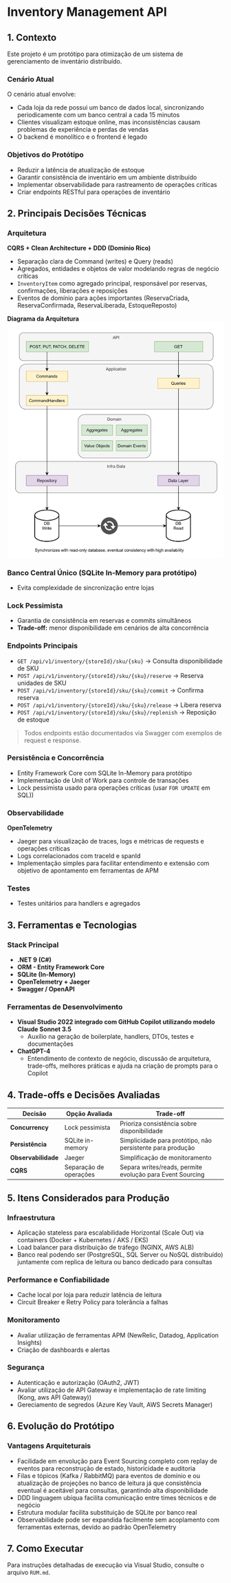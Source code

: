 ﻿# Inventory Management API

## 1. Contexto

Este projeto é um protótipo para otimização de um sistema de gerenciamento de inventário distribuído.

### Cenário Atual
O cenário atual envolve:

- Cada loja da rede possui um banco de dados local, sincronizando periodicamente com um banco central a cada 15 minutos
- Clientes visualizam estoque online, mas inconsistências causam problemas de experiência e perdas de vendas
- O backend é monolítico e o frontend é legado

### Objetivos do Protótipo
- Reduzir a latência de atualização de estoque
- Garantir consistência de inventário em um ambiente distribuído
- Implementar observabilidade para rastreamento de operações críticas
- Criar endpoints RESTful para operações de inventário

## 2. Principais Decisões Técnicas

### Arquitetura
**CQRS + Clean Architecture + DDD (Domínio Rico)**
- Separação clara de Command (writes) e Query (reads)
- Agregados, entidades e objetos de valor modelando regras de negócio críticas
- `InventoryItem` como agregado principal, responsável por reservas, confirmações, liberações e reposições
- Eventos de domínio para ações importantes (ReservaCriada, ReservaConfirmada, ReservaLiberada, EstoqueReposto)

**Diagrama da Arquitetura**
![Diagrama da Arquitetura](imgs/architecture.png)

### Banco Central Único (SQLite In-Memory para protótipo)
- Evita complexidade de sincronização entre lojas

### Lock Pessimista
- Garantia de consistência em reservas e commits simultâneos
- **Trade-off:** menor disponibilidade em cenários de alta concorrência

### Endpoints Principais
- `GET /api/v1/inventory/{storeId}/sku/{sku}` → Consulta disponibilidade de SKU
- `POST /api/v1/inventory/{storeId}/sku/{sku}/reserve` → Reserva unidades de SKU
- `POST /api/v1/inventory/{storeId}/sku/{sku}/commit` → Confirma reserva
- `POST /api/v1/inventory/{storeId}/sku/{sku}/release` → Libera reserva
- `POST /api/v1/inventory/{storeId}/sku/{sku}/replenish` → Reposição de estoque

> Todos endpoints estão documentados via Swagger com exemplos de request e response.

### Persistência e Concorrência
- Entity Framework Core com SQLite In-Memory para protótipo
- Implementação de Unit of Work para controle de transações
- Lock pessimista usado para operações críticas (usar `FOR UPDATE` em SQL))

### Observabilidade
**OpenTelemetry**
- Jaeger para visualização de traces, logs e métricas de requests e operações críticas
- Logs correlacionados com traceId e spanId
- Implementação simples para facilitar entendimento e extensão com objetivo de apontamento em ferramentas de APM

### Testes
- Testes unitários para handlers e agregados

## 3. Ferramentas e Tecnologias

### Stack Principal
- **.NET 9 (C#)**
- **ORM - Entity Framework Core**
- **SQLite (In-Memory)**
- **OpenTelemetry + Jaeger**
- **Swagger / OpenAPI**

### Ferramentas de Desenvolvimento
- **Visual Studio 2022 integrado com GitHub Copilot utilizando modelo Claude Sonnet 3.5**
  - Auxílio na geração de boilerplate, handlers, DTOs, testes e documentações
- **ChatGPT-4**
  - Entendimento de contexto de negócio, discussão de arquitetura, trade-offs, melhores práticas e ajuda na criação de prompts para o Copilot	 

## 4. Trade-offs e Decisões Avaliadas

| Decisão | Opção Avaliada | Trade-off |
|---------|---------------|-----------|
| **Concurrency** | Lock pessimista | Prioriza consistência sobre disponibilidade |
| **Persistência** | SQLite in-memory | Simplicidade para protótipo, não persistente para produção |
| **Observabilidade** | Jaeger | Simplificação de monitoramento |
| **CQRS** | Separação de operações | Separa writes/reads, permite evolução para Event Sourcing |

## 5. Itens Considerados para Produção

### Infraestrutura
- Aplicação stateless para escalabilidade Horizontal (Scale Out) via containers (Docker + Kubernetes / AKS / EKS)
- Load balancer para distribuição de tráfego (NGINX, AWS ALB)
- Banco real podendo ser (PostgreSQL, SQL Server ou NoSQL distribuído) juntamente com replica de leitura ou banco dedicado para consultas

### Performance e Confiabilidade
- Cache local por loja para reduzir latência de leitura
- Circuit Breaker e Retry Policy para tolerância a falhas

### Monitoramento
- Avaliar utilização de ferramentas APM (NewRelic, Datadog, Application Insights)
- Criação de dashboards e alertas

### Segurança
- Autenticação e autorização (OAuth2, JWT)
- Avaliar utilização de API Gateway e implementação de rate limiting (Kong, aws API Gateway))
- Gereciamento de segredos (Azure Key Vault, AWS Secrets Manager)

## 6. Evolução do Protótipo

### Vantagens Arquiteturais
- Facilidade em envolução para Event Sourcing completo com replay de eventos para reconstrução de estado, historicidade e auditoria
- Filas e tópicos (Kafka / RabbitMQ) para eventos de domínio e ou atualização de projeções no banco de leitura já que consistência eventual é aceitável para consultas, garantindo alta disponibilidade
- DDD linguagem ubíqua facilita comunicação entre times técnicos e de negócio
- Estrutura modular facilita substituição de SQLite por banco real
- Observabilidade pode ser expandida facilmente sem acoplamento com ferramentas externas, devido ao padrão OpenTelemetry

## 7. Como Executar

Para instruções detalhadas de execução via Visual Studio, consulte o arquivo `RUM.md`.
